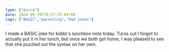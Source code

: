 ```yaml
---
type: ["micro"]
date: 2024-09-19T19:27:37-04:00
tags: ["BASIC","parenting","dad jokes"]
---
```

I made a BASIC joke for kiddo's lunchbox note today. Turns out I forgot to actually put it in her lunch, but once we both got home, I was pleased to see that she puzzled out the syntax on her own.
